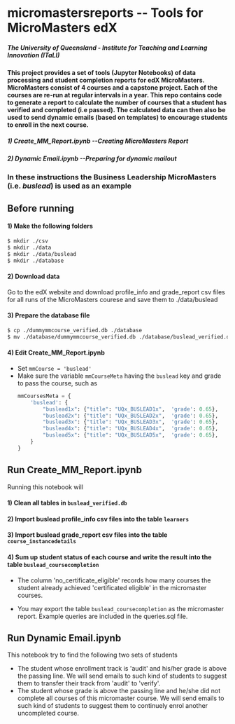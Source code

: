 # micromastersreports -- Tools for MicroMasters edX

##### The University of Queensland - Institute for Teaching and Learning Innovation (ITaLI)

#### This project provides a set of tools (Jupyter Notebooks) of data processing and student completion reports for edX MicroMasters. MicroMasters consist of 4 courses and a capstone project. Each of the courses are re-run at regular intervals in a year. This repo contains code to generate a report to calculate the number of courses that a student has verified and completed (i.e passed). The calculated data can then also be used to send dynamic emails (based on templates) to encourage students to enroll in the next course.

##### 1) Create_MM_Report.ipynb --Creating MicroMasters Report
		
##### 2) Dynamic Email.ipynb --Preparing for dynamic mailout

### In these instructions the Business Leadership MicroMasters (i.e. _buslead_) is used as an example

## Before running 
#### 1) Make the following folders
```bash
$ mkdir ./csv
$ mkdir ./data
$ mkdir ./data/buslead
$ mkdir ./database
```
#### 2) Download data
Go to the edX website and download profile_info and grade_report csv files for all runs of the MicroMasters courese and save them to ./data/buslead

#### 3) Prepare the database file
```bash
$ cp ./dummymmcourse_verified.db ./database
$ mv ./database/dummymmcourse_verified.db ./database/buslead_verified.db
```

#### 4) Edit Create_MM_Report.ipynb 
* Set `mmCourse = 'buslead'`
* Make sure the variable `mmCourseMeta` having the `buslead` key and grade to pass the course, such as
	```python
	mmCoursesMeta = {
		'buslead': {
			"buslead1x": {"title": "UQx_BUSLEAD1x",  'grade': 0.65},
			"buslead2x": {"title": "UQx_BUSLEAD2x",  'grade': 0.65},
			"buslead3x": {"title": "UQx_BUSLEAD3x",  'grade': 0.65},
			"buslead4x": {"title": "UQx_BUSLEAD4x",  'grade': 0.65},
			"buslead5x": {"title": "UQx_BUSLEAD5x",  'grade': 0.65},
		}
	}
	``` 

## Run Create_MM_Report.ipynb
Running this notebook will
#### 1) Clean all tables in `buslead_verified.db`

#### 2) Import buslead profile_info csv files into the table `learners`

#### 3) Import buslead grade_report csv files into the table `course_instancedetails`

#### 4) Sum up student status of each course and write the result into the table `buslead_coursecompletion`

* The column 'no_certificate_eligible' records how many courses the student already achieved 'certificated eligible' in the micromaster courses.

* You may export the table `buslead_coursecompletion` as the micromaster report. Example queries are included in the queries.sql file.

## Run Dynamic Email.ipynb 
This notebook try to find the following two sets of students
* The student whose enrollment track is 'audit' and his/her grade is above the passing line.
We will send emails to such kind of students to suggest them to transfer their track from 'audit' to 'verify'.
* The student whose grade is above the passing line and he/she did not complete all courses of this micromaster course. We will send emails to such kind of students to suggest them to continuely enrol another uncompleted course.








